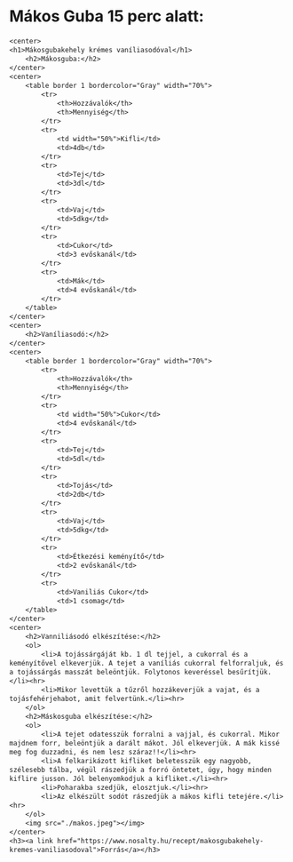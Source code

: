 <!DOCTYPE html>
<html lang="hu">
<head>
    <meta charset="UTF-8">
    <meta http-equiv="X-UA-Compatible" content="IE=edge">
    <meta name="viewport" content="width=device-width, initial-scale=1.0">
    <title>Recept</title>
</head>
<body style backgroundcolor="Gray">
    <h1>Mákos Guba 15 perc alatt:</h1>

    <center>
    <h1>Mákosgubakehely krémes vaníliasodóval</h1>
        <h2>Mákosguba:</h2>
    </center>
    <center>
        <table border 1 bordercolor="Gray" width="70%">
            <tr>
                <th>Hozzávalók</th>
                <th>Mennyiség</th>
            </tr>
            <tr>
                <td width="50%">Kifli</td>
                <td>4db</td>
            </tr>
            <tr>
                <td>Tej</td>
                <td>3dl</td>
            </tr>
            <tr>
                <td>Vaj</td>
                <td>5dkg</td>
            </tr>
            <tr>
                <td>Cukor</td>
                <td>3 evőskanál</td>
            </tr>
            <tr>
                <td>Mák</td>
                <td>4 evőskanál</td>
            </tr>
        </table>
    </center>
    <center>
        <h2>Vaníliasodó:</h2>
    </center>
    <center>
        <table border 1 bordercolor="Gray" width="70%">
            <tr>
                <th>Hozzávalók</th>
                <th>Mennyiség</th>
            </tr>
            <tr>
                <td width="50%">Cukor</td>
                <td>4 evőskanál</td>
            </tr>
            <tr>
                <td>Tej</td>
                <td>5dl</td>
            </tr>
            <tr>
                <td>Tojás</td>
                <td>2db</td>
            </tr>
            <tr>
                <td>Vaj</td>
                <td>5dkg</td>
            </tr>
            <tr>
                <td>Étkezési keményítő</td>
                <td>2 evőskanál</td>
            </tr>
            <tr>
                <td>Vaniliás Cukor</td>
                <td>1 csomag</td>
        </table>
    </center>
    <center>
        <h2>Vanniliásodó elkészítése:</h2>
        <ol>
            <li>A tojássárgáját kb. 1 dl tejjel, a cukorral és a keményítővel elkeverjük. A tejet a vaníliás cukorral felforraljuk, és a tojássárgás masszát beleöntjük. Folytonos keveréssel besűrítjük.</li><hr>
            <li>Mikor levettük a tűzről hozzákeverjük a vajat, és a tojásfehérjehabot, amit felvertünk.</li><hr>
        </ol>
        <h2>Máskosguba elkészítése:</h2>
        <ol>
            <li>A tejet odatesszük forralni a vajjal, és cukorral. Mikor majdnem forr, beleöntjük a darált mákot. Jól elkeverjük. A mák kissé meg fog duzzadni, és nem lesz száraz!!</li><hr>
            <li>A felkarikázott kifliket beletesszük egy nagyobb, szélesebb tálba, végül rászedjük a forró öntetet, úgy, hogy minden kiflire jusson. Jól belenyomkodjuk a kifliket.</li><hr>
            <li>Poharakba szedjük, elosztjuk.</li><hr>
            <li>Az elkészült sodót rászedjük a mákos kifli tetejére.</li><hr>
        </ol>
        <img src="./makos.jpeg"></img>
    </center>
    <h3><a link href="https://www.nosalty.hu/recept/makosgubakehely-kremes-vaniliasodoval">Forrás</a></h3>

</body>
</html>
